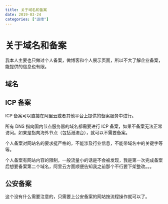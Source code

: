 ```yaml
---
title: 关于域名和备案
date: 2019-03-24
categories: ["运维"]
---
```


# 关于域名和备案

我本人主要也只做过个人备案，做博客和个人展示页面，所以不大了解企业备案，能提供的信息也有限。

## 域名

## ICP 备案

ICP 备案可以直接在阿里云或者其他平台上提供的备案服务中进行。

所有 DNS 指向国内节点服务器的域名都需要进行 ICP 备案，如果不备案无法正常访问。如果是指向海外节点（包括港澳台），就可以不需要备案。

个人备案对网站名的要求挺严格的，不能涉及行业信息，不能带域名中的关键字等等。

个人备案有网站内容的限制，一般流量小的话是不会被发现，我是第一次完成备案后想要备案第二个域名，阿里云方面顺便告知我之前那个不行要下架整改。。。

## 公安备案

这个没有什么需要注意的，只需要上公安备案的网站按流程操作就可以了。
